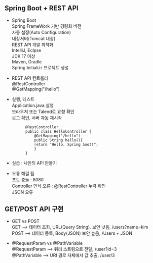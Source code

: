 #
## Spring Boot + REST API

* Spring Boot  
Spring FrameWork 기반 경량화 버전  
자동 설정(Auto Configuration)  
내장서버(Tomcat 내장)  
REST API 개발 최적화  
IntelliJ, Eclpse  
JDK 17 이상  
Maven, Gradle  
Spring Initializr 프로젝트 생성  
  
* REST API 컨트롤러  
@RestController  
@GetMapping("/hello")  
  
* 실행, 테스트  
Application.java 실행  
브라우저 또는 Talend로 요청 확인  
로그 확인, 서버 자동 재시작  
  
			@RestController
			public class HelloController {
			    @GetMapping("/hello")
			    public String hello(){
				return "Hello, Spring boot!";
			    }
			}


* 실습 : 나만의 API 만들기  
  
* 오류 해결 팀  
포트 충돌 : 8080  
Controller 인식 오류 : @RestController 누락 확인  
JSON 오류  
  
## GET/POST API 구현  
* GET vs POST  
GET -->  데이터 조회, URL(Query String). 보안 낮음, /users?name=kim  
POST --> 데이터 등록, Body(JSON) 보안 높음, /Users + JSON  
  
* @RequestParam vs @PathVariable  
@RequestParam --> 쿼리 스트링으로 전달, /user?id=3  
@PathVariable --> URI 경로 자체에서 값 추출, /user/3  



